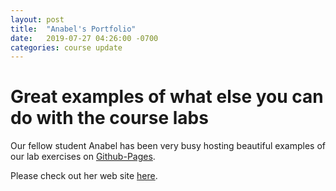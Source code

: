 ```yaml
---
layout: post
title:  "Anabel's Portfolio"
date:   2019-07-27 04:26:00 -0700
categories: course update
---
```


# Great examples of what else you can do with the course labs

Our fellow student Anabel has been very busy hosting beautiful examples of our lab exercises on [Github-Pages](https://pages.github.com/).

Please check out her web site [here](https://anabelstars.github.io/webdev/).
